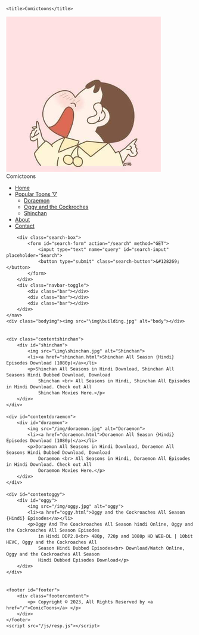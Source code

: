 <!DOCTYPE html>
<html lang="en">

<head>
    <meta charset="UTF-8">
    <meta name="viewport" content="width=device-width, initial-scale=1.0">
    <link rel="stylesheet" href="/css/style.css">
    <link rel="stylesheet" href="/css/home.css">
    <link rel="stylesheet" href="/css/res-style.css">
    <link rel="stylesheet" href="/css/res-home.css">

    <title>Comictoons</title>
</head>

<body>
    <nav class="navbar">
        <div class="navbar-logo">
            <a class="logoimg" href="/"><img src="/img/logo.jpg" alt="logo"></a>
        </div>
        <div class="title">Comictoons</div>
        <ul class="navbar-links">
            <li><a href="/">Home</a></li>
            <li class="dropdown">
                <a href="#">Popular Toons &#9661;</a>
                <ul class="dropdown-menu">
                    <li><a href="doraemon.html">Doraemon</a></li>
                    <li><a href="oggy.html">Oggy and the Cockroches</a></li>
                    <li><a href="shinchan.html">Shinchan</a></li>
                </ul>
            </li>
            <li><a href="about.html">About</a></li>
            <li><a href="contact.html">Contact</a></li>
        </ul>
        <!-- <div class="search-box">
            <input type="text" placeholder="Search">
            <button class="search-button">&#128269;</button>
        </div> -->

        <div class="search-box">
            <form id="search-form" action="/search" method="GET">
                <input type="text" name="query" id="search-input" placeholder="Search">
                <button type="submit" class="search-button">&#128269;</button>
            </form>
        </div>
        <div class="navbar-toggle">
            <div class="bar"></div>
            <div class="bar"></div>
            <div class="bar"></div>
        </div>
    </nav>
    <div class="bodyimg"><img src="\img\building.jpg" alt="body"></div>


    <div class="contentshinchan">
        <div id="shinchan">
            <img src="\img\shinchan.jpg" alt="Shinchan">
            <li><a href="shinchan.html">Shinchan All Season {Hindi} Episodes Download (1080p)</a></li>
            <p>Shinchan All Seasons in Hindi Download, Shinchan All Seasons Hindi Dubbed Download, Download
                Shinchan <br> All Seasons in Hindi, Shinchan All Episodes in Hindi Download. Check out All
                Shinchan Movies Here.</p>
        </div>
    </div>

    <div id="contentdoraemon">
        <div id="doraemon">
            <img src="/img/doraemon.jpg" alt="Doraemon">
            <li><a href="doraemon.html">Doraemon All Season {Hindi} Episodes Download (1080p)</a></li>
            <p>Doraemon All Seasons in Hindi Download, Doraemon All Seasons Hindi Dubbed Download, Download
                Doraemon <br> All Seasons in Hindi, Doraemon All Episodes in Hindi Download. Check out All
                Doraemon Movies Here.</p>
        </div>
    </div>

    <div id="contentoggy">
        <div id="oggy">
            <img src="/img/oggy.jpg" alt="oggy">
            <li><a href="oggy.html">Oggy and the Cockroaches All Season {Hindi} Episodes</a></li>
            <p>Oggy And The Coackroaches All Season hindi Online, Oggy and the Cockroaches All Season Episodes
                in Hindi DDP2.0<br> 480p, 720p and 1080p HD WEB-DL | 10bit HEVC, Oggy and the Cockroaches All
                Season Hindi Dubbed Episodes<br> Download/Watch Online, Oggy and the Cockroaches All Season
                Hindi Dubbed Episodes Download</p>
        </div>
    </div>


    <footer id="footer">
        <div class="footercontent">
            <p> Copyright © 2023, All Rights Reserved by <a href="/">ComicToons</a> </p>
        </div>
    </footer>
    <script src="/js/resp.js"></script>
</body>

</html>
